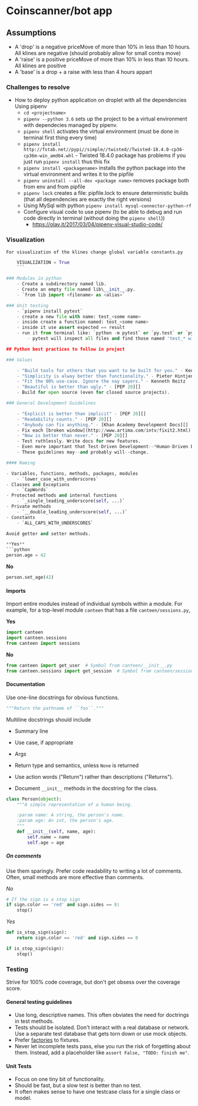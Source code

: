 # Coinscanner/bot app


## Assumptions
- A 'drop' is a negative priceMove of more than 10% in less than 10 hours. All klines are negative (should probably allow for small contra move)
- A 'raise' is a positive priceMove of more than 10% in less than 10 hours. All klines are positive
- A 'base' is a drop + a raise with less than 4 hours appart


### Challenges to resolve
- How to deploy python application on droplet with all the dependencies 
    Using pipenv
     - ` cd <projectname> `
     - `pipenv --python 3.6` sets up the project to be a virtual environment with dependecies managed by pipenv.
     - `pipenv shell` activates the virtual environment (must be done in terminal first thing every time) 
     - `pipenv install http://fstab.net//pypi//simple//twisted//Twisted-18.4.0-cp36-cp36m-win_amd64.whl`  - Twisted 18.4.0 package has problems if you just run `pipenv install` thus this fix
     - `pipenv install <packagename>` installs the python package into the virtual environment and writes it to the pipfile
     - `pipenv uninstall --all-dev <package name>` removes package both from env and from pipfile
     - `pipenv lock` creates a file: pipfile.lock to ensure deterministic builds (that all dependencies are exactly the right versions)
    - Using MySql with python
    `pipenv install mysql-connector-python-rf`
    - Configure visual code to use pipenv (to be able to debug and run code directly in terminal (without doing the `pipenv shell`))
        - https://olav.it/2017/03/04/pipenv-visual-studio-code/
    
### Visualization
    For visualization of the klines change global variable constants.py 
```python 
    VISUALIZATION = True
    ```

### Modules in python
    - Create a subdirectory named lib.
    - Create an empty file named lib\__init__.py.
    - `from lib import <filename> as <alias>`

### Unit testing
    - `pipenv install pytest`
    - create a new file with name: test_<some name> 
    - inside create a function named: test_<some name>
    - inside it use assert expected == result
    - run it from terminal like: `python -m pytest` or `py.test` or `py.test -v` (v for verbose: see all details about the test runs when they fail) or `py.test -s` (-s will print all to console)
        - pytest will inspect all files and find those named 'test_* with functions named test_*

## Python best practices to follow in project

### Values

    - "Build tools for others that you want to be built for you." - Kenneth Reitz
    - "Simplicity is alway better than functionality." - Pieter Hintjens
    - "Fit the 90% use-case. Ignore the nay sayers." - Kenneth Reitz
    - "Beautiful is better than ugly." - [PEP 20][]
    - Build for open source (even for closed source projects).

### General Development Guidelines

    - "Explicit is better than implicit" - [PEP 20][]
    - "Readability counts." - [PEP 20][]
    - "Anybody can fix anything." - [Khan Academy Development Docs][]
    - Fix each [broken window](http://www.artima.com/intv/fixit2.html) (bad design, wrong decision, or poor code) *as soon as it is discovered*.
    - "Now is better than never." - [PEP 20][]
    - Test ruthlessly. Write docs for new features.
    - Even more important that Test-Driven Development--*Human-Driven Development*
    - These guidelines may--and probably will--change.

#### Naming

- Variables, functions, methods, packages, modules
    - `lower_case_with_underscores`
- Classes and Exceptions
    - `CapWords`
- Protected methods and internal functions
    - `_single_leading_underscore(self, ...)`
- Private methods
    - `__double_leading_underscore(self, ...)`
- Constants
    - `ALL_CAPS_WITH_UNDERSCORES`

Avoid getter and setter methods.

**Yes**
```python
person.age = 42
```

**No**
```python
person.set_age(42)
```
#### Imports

Import entire modules instead of individual symbols within a module. For example, for a top-level module `canteen` that has a file `canteen/sessions.py`,

**Yes**

```python
import canteen
import canteen.sessions
from canteen import sessions
```

**No**

```python
from canteen import get_user  # Symbol from canteen/__init__.py
from canteen.sessions import get_session  # Symbol from canteen/sessions.py
```

#### Documentation

Use one-line docstrings for obvious functions.

```python
"""Return the pathname of ``foo``."""
```

Multiline docstrings should include

- Summary line
- Use case, if appropriate
- Args
- Return type and semantics, unless ``None`` is returned

- Use action words ("Return") rather than descriptions ("Returns").
- Document `__init__` methods in the docstring for the class.

```python
class Person(object):
    """A simple representation of a human being.

    :param name: A string, the person's name.
    :param age: An int, the person's age.
    """
    def __init__(self, name, age):
        self.name = name
        self.age = age
```

##### On comments

Use them sparingly. Prefer code readability to writing a lot of comments. Often, small methods are more effective than comments.

*No*

```python
# If the sign is a stop sign
if sign.color == 'red' and sign.sides == 8:
    stop()
```

*Yes*

```python
def is_stop_sign(sign):
    return sign.color == 'red' and sign.sides == 8

if is_stop_sign(sign):
    stop()
```

### Testing

Strive for 100% code coverage, but don't get obsess over the coverage score.

#### General testing guidelines

- Use long, descriptive names. This often obviates the need for doctrings in test methods.
- Tests should be isolated. Don't interact with a real database or network. Use a separate test database that gets torn down or use mock objects.
- Prefer [factories](https://github.com/rbarrois/factory_boy) to fixtures.
- Never let incomplete tests pass, else you run the risk of forgetting about them. Instead, add a placeholder like `assert False, "TODO: finish me"`.

#### Unit Tests

- Focus on one tiny bit of functionality.
- Should be fast, but a slow test is better than no test.
- It often makes sense to have one testcase class for a single class or model.